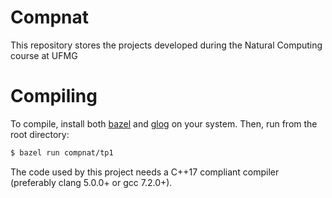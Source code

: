 # Compnat

This repository stores the projects developed during the Natural Computing
course at UFMG

# Compiling

To compile, install both [bazel](https://bazel.build/) and
[glog](https://github.com/google/glog) on your system. Then, run from the root
directory:

```bash
$ bazel run compnat/tp1
```

The code used by this project needs a C++17 compliant compiler (preferably
clang 5.0.0+ or gcc 7.2.0+).

